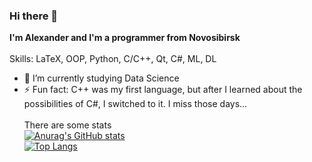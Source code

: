 ### Hi there 👋

<!--
**Grenka054/Grenka054** is a ✨ _special_ ✨ repository because its `README.md` (this file) appears on your GitHub profile.

Here are some ideas to get you started:

- 🔭 I’m currently working on ...
- 🌱 I’m currently learning ...
- 👯 I’m looking to collaborate on ...
- 🤔 I’m looking for help with ...
- 💬 Ask me about ...
- 📫 How to reach me: ...
- 😄 Pronouns: ...
- ⚡ Fun fact: ...
-->
**I'm Alexander and I'm a programmer from Novosibirsk**\
\
Skills: LaTeX, OOP, Python, C/C++, Qt, C#, ML, DL
- 🌱 I’m currently studying Data Science
- ⚡ Fun fact: C++ was my first language, but after I learned about the possibilities of C#, I switched to it. I miss those days...\
\
There are some stats\
[![Anurag's GitHub stats](https://github-readme-stats.vercel.app/api?username=Grenka054)](https://github.com/anuraghazra/github-readme-stats)
\
[![Top Langs](https://github-readme-stats.vercel.app/api/top-langs/?username=Grenka054)](https://github.com/anuraghazra/github-readme-stats)
